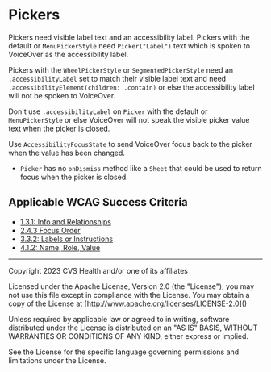 # Pickers
Pickers need visible label text and an accessibility label. Pickers with the default or `MenuPickerStyle` need `Picker("Label")` text which is spoken to VoiceOver as the accessibility label. 

Pickers with the `WheelPickerStyle` or `SegmentedPickerStyle` need an `.accessibilityLabel` set to match their visible label text and need `.accessibilityElement(children: .contain)` or else the accessibility label will not be spoken to VoiceOver. 

Don't use `.accessibilityLabel` on `Picker` with the default or `MenuPickerStyle` or else VoiceOver will not speak the visible picker value text when the picker is closed. 

Use `AccessibilityFocusState` to send VoiceOver focus back to the picker when the value has been changed.
- `Picker` has no `onDismiss` method like a `Sheet` that could be used to return focus when the picker is closed.

## Applicable WCAG Success Criteria
- [1.3.1: Info and Relationships](https://www.w3.org/WAI/WCAG22/Understanding/info-and-relationships)
- [2.4.3 Focus Order](https://www.w3.org/WAI/WCAG22/Understanding/focus-order)
- [3.3.2: Labels or Instructions](https://www.w3.org/WAI/WCAG22/Understanding/labels-or-instructions)
- [4.1.2: Name, Role, Value](https://www.w3.org/WAI/WCAG22/Understanding/name-role-value.html)


----

Copyright 2023 CVS Health and/or one of its affiliates

Licensed under the Apache License, Version 2.0 (the "License");
you may not use this file except in compliance with the License.
You may obtain a copy of the License at
[http://www.apache.org/licenses/LICENSE-2.0]()

Unless required by applicable law or agreed to in writing, software
distributed under the License is distributed on an "AS IS" BASIS,
WITHOUT WARRANTIES OR CONDITIONS OF ANY KIND, either express or implied.

See the License for the specific language governing permissions and
limitations under the License.
